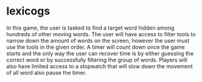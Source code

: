 # lexicogs
In this game, the user is tasked to find a target word hidden among hundreds of other moving words. The user will have access to filter tools to narrow down the amount of words on the screen, however the user must use the tools in the given order. A timer will count down once the game starts and the only way the user can recover time is by either guessing the correct word or by successfully filtering the group of words. Players will also have limited access to a stopwatch that will slow down the movement of all word also pause the timer.
